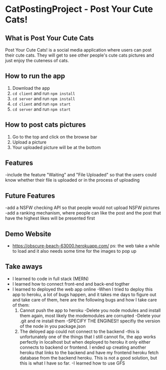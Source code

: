 # CatPostingProject - Post Your Cute Cats!


## What is Post Your Cute Cats
Post Your Cute Cats! is a social media application where users can post their cute cats. They will get to see other people's cute cats pictures and just enjoy the cuteness of cats.


## How to run the app
1. Download the app
2. `cd client` and run `npm install`
3. `cd server` and run `npm install`
4. `cd client` and run `npm start`
5. `cd server` and run `npm start`

## How to post cats pictures
1. Go to the top and click on the browse bar
2. Upload a picture
3. Your uploaded picture will be at the bottom

## Features
-include the feature "Waiting" and "File Uploaded" so that the users could know whether their file is uploaded or in the process of uploading

  ## Future Features
  
  -add a NSFW checking API so that people would not upload NSFW pictures
  -add a ranking mechanism, where people can like the post and the post that have the highest likes will be presented first
 
## Demo Website
- https://obscure-beach-63000.herokuapp.com/
ps: the web take a while to load and it also needs some time for the images to pop up

## Take aways
- I learned to code in full stack (MERN)
- I learned how to connect front-end and back-end togther
- I learned to deployed the web app online
  -When I tried to deploy this app to heroku, a lot of bugs happen, and it takes me days to figure out and take care of them, here are the following bugs and how I take care of them:
    1. Cannot push the app to heroku
      -Delete you node modules and install them again, most likely the modemodules are corrupted
      -Delete your .git and re install them
      -SPECIFY THE ENGINES!! specifiy the version of the node in you package.json
    2. The deloyed app could not connect to the backend
      -this is unfortunately one of the things that I still cannot fix, the app works perfectly in localhost but when deployed to heroku it only either connects to backend or frontend. I ended up creating another heroku that links to the backend and have my frontend heroku fetch database from the backend heroku. This is not a good solution, but this is what I have so far.
-I learned how to use GFS


